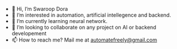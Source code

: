 - 👋 Hi, I’m Swaroop Dora
- 👀 I’m interested in automation, artificial intellegence and backend.
- 🌱 I’m currently learning neural network.
- 💞️ I’m looking to collaborate on any project on AI or backend developement
- 📫 How to reach me? Mail me at automatefreely@gmail.com
